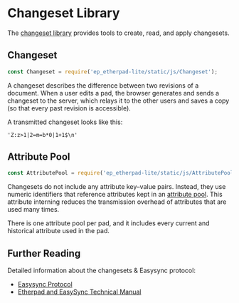 # Changeset Library

The [changeset
library](https://github.com/ether/etherpad-lite/blob/develop/src/static/js/Changeset.js)
provides tools to create, read, and apply changesets.

## Changeset

```javascript
const Changeset = require('ep_etherpad-lite/static/js/Changeset');
```

A changeset describes the difference between two revisions of a document. When a
user edits a pad, the browser generates and sends a changeset to the server,
which relays it to the other users and saves a copy (so that every past revision
is accessible).

A transmitted changeset looks like this:

```
'Z:z>1|2=m=b*0|1+1$\n'
```

## Attribute Pool

```javascript
const AttributePool = require('ep_etherpad-lite/static/js/AttributePool');
```

Changesets do not include any attribute key–value pairs. Instead, they use
numeric identifiers that reference attributes kept in an [attribute
pool](https://github.com/ether/etherpad-lite/blob/develop/src/static/js/AttributePool.js).
This attribute interning reduces the transmission overhead of attributes that
are used many times.

There is one attribute pool per pad, and it includes every current and
historical attribute used in the pad.

## Further Reading

Detailed information about the changesets & Easysync protocol:

* [Easysync Protocol](https://github.com/ether/etherpad-lite/blob/develop/doc/easysync/easysync-notes.pdf)
* [Etherpad and EasySync Technical Manual](https://github.com/ether/etherpad-lite/blob/develop/doc/easysync/easysync-full-description.pdf)
